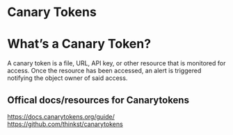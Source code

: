 # Canary Tokens


# What’s a Canary Token?
A canary token is a file, URL, API key, or other resource that is monitored for access. Once the resource has been accessed, an alert is triggered notifying the object owner of said access.
 
 
## Offical docs/resources for Canarytokens 
https://docs.canarytokens.org/guide/<br>
https://github.com/thinkst/canarytokens
